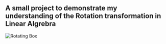 ## A small project to demonstrate my understanding of the Rotation transformation in Linear Algrebra
![Rotating Box](https://github.com/TeMyls/Love2d-Projects/blob/main/Relative%20Rotation/RRSO.gif)

